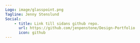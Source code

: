 ```yaml
---
Logo: image/glasspoint.png
Tagline: Jenny Stenslund
Social:
    - title: Link till sidans github repo.
      url: https://github.com/jenpenstone/Design-Portfolio
      icon: github
---
```

